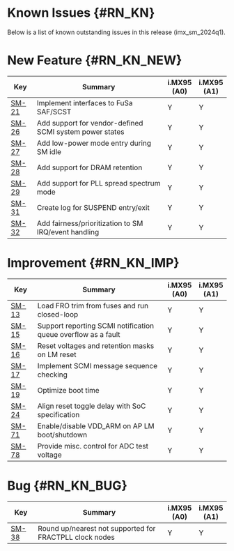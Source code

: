 Known Issues {#RN_KN}
============

Below is a list of known outstanding issues in this release (imx_sm_2024q1).

New Feature {#RN_KN_NEW}
============

| Key     | Summary                        | i.MX95<br> (A0) | i.MX95<br> (A1) |
|------------|-------------------------------|---|---|
| [SM-21](https://jira.sw.nxp.com/projects/SM/issues/SM-21) | Implement interfaces to FuSa SAF/SCST | Y | Y |
| [SM-26](https://jira.sw.nxp.com/projects/SM/issues/SM-26) | Add support for vendor-defined SCMI system power states | Y | Y |
| [SM-27](https://jira.sw.nxp.com/projects/SM/issues/SM-27) | Add low-power mode entry during SM idle | Y | Y |
| [SM-28](https://jira.sw.nxp.com/projects/SM/issues/SM-28) | Add support for DRAM retention | Y | Y |
| [SM-29](https://jira.sw.nxp.com/projects/SM/issues/SM-29) | Add support for PLL spread spectrum mode | Y | Y |
| [SM-31](https://jira.sw.nxp.com/projects/SM/issues/SM-31) | Create log for SUSPEND entry/exit | Y | Y |
| [SM-32](https://jira.sw.nxp.com/projects/SM/issues/SM-32) | Add fairness/prioritization to SM IRQ/event handling | Y | Y |

Improvement {#RN_KN_IMP}
============

| Key     | Summary                        | i.MX95<br> (A0) | i.MX95<br> (A1) |
|------------|-------------------------------|---|---|
| [SM-13](https://jira.sw.nxp.com/projects/SM/issues/SM-13) | Load FRO trim from fuses and run closed-loop | Y | Y |
| [SM-15](https://jira.sw.nxp.com/projects/SM/issues/SM-15) | Support reporting SCMI notification queue overflow as a fault | Y | Y |
| [SM-16](https://jira.sw.nxp.com/projects/SM/issues/SM-16) | Reset voltages and retention masks on LM reset | Y | Y |
| [SM-17](https://jira.sw.nxp.com/projects/SM/issues/SM-17) | Implement SCMI message sequence checking | Y | Y |
| [SM-19](https://jira.sw.nxp.com/projects/SM/issues/SM-19) | Optimize boot time | Y | Y |
| [SM-24](https://jira.sw.nxp.com/projects/SM/issues/SM-24) | Align reset toggle delay with SoC specification | Y | Y |
| [SM-71](https://jira.sw.nxp.com/projects/SM/issues/SM-71) | Enable/disable VDD_ARM on AP LM boot/shutdown | Y | Y |
| [SM-78](https://jira.sw.nxp.com/projects/SM/issues/SM-78) | Provide misc. control for ADC test voltage | Y | Y |

Bug {#RN_KN_BUG}
============

| Key     | Summary                        | i.MX95<br> (A0) | i.MX95<br> (A1) |
|------------|-------------------------------|---|---|
| [SM-38](https://jira.sw.nxp.com/projects/SM/issues/SM-38) | Round up/nearest not supported for FRACTPLL clock nodes | Y | Y |

